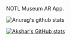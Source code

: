 NOTL Museum AR App.


![Anurag's github stats](https://github-readme-stats.vercel.app/api?username=Parth-1612&orgs=COSC-4P02-Team-REX)

[![Akshar's GitHub stats](https://github-readme-stats.vercel.app/api?username=Aksharpatel812)](https://github.com/Aksharpatel812/github-readme-stats)

